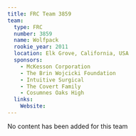 ```yaml
---
title: FRC Team 3859
team:
  type: FRC
  number: 3859
  name: Wolfpack
  rookie_year: 2011
  location: Elk Grove, California, USA
  sponsors:
    - McKesson Corporation
    - The Brin Wojcicki Foundation
    - Intuitive Surgical
    - The Covert Family
    - Cosumnes Oaks High
  links:
    Website: 
---
```

No content has been added for this team